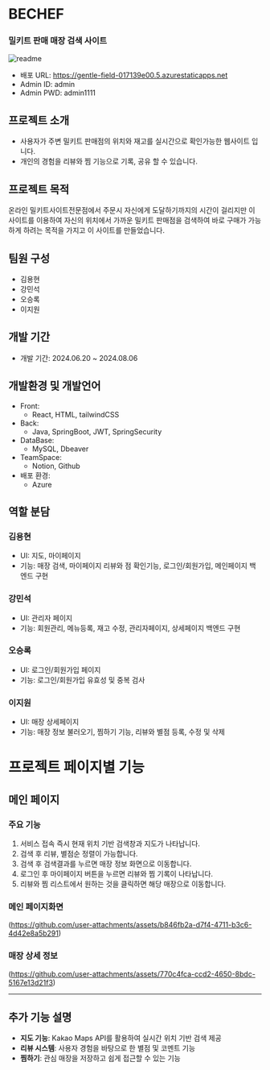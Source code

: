 # BECHEF

### 밀키트 판매 매장 검색 사이트

![readme](https://github.com/user-attachments/assets/e881fbcf-2e9a-4888-a4f3-c691c7798d86)


- 배포 URL: https://gentle-field-017139e00.5.azurestaticapps.net
- Admin ID: admin
- Admin PWD: admin1111


## 프로젝트 소개

- 사용자가 주변 밀키트 판매점의 위치와 재고를 실시간으로 확인가능한 웹사이트 입니다.
- 개인의 경험을 리뷰와 찜 기능으로 기록, 공유 할 수 있습니다.

## 프로젝트 목적

온라인 밀키트사이트전문점에서 주문시 자신에게 도달하기까지의 시간이 걸리지만 이 사이트를 이용하여 자신의 위치에서 가까운 밀키트 판매점을 검색하여 바로 구매가 가능하게 하려는 목적을 가지고 이 사이트를 만들었습니다.

## 팀원 구성

- 김용현
- 강민석
- 오승록
- 이지원

## 개발 기간

- 개발 기간: 2024.06.20 ~ 2024.08.06

## 개발환경 및 개발언어

- Front:
  - React, HTML, tailwindCSS
- Back:
  - Java, SpringBoot, JWT, SpringSecurity
- DataBase:
  - MySQL, Dbeaver
- TeamSpace:
  - Notion, Github
- 배포 환경:
  - Azure
 
## 역할 분담

### 김용현
- UI: 지도, 마이페이지
- 기능: 매장 검색, 마이페이지 리뷰와 점 확인기능, 로그인/회원가입, 메인페이지 백엔드 구현

### 강민석
- UI: 관리자 페이지
- 기능: 회원관리, 메뉴등록, 재고 수정, 관리자페이지, 상세페이지 백엔드 구현

### 오승록
- UI: 로그인/회원가입 페이지
- 기능: 로그인/회원가입 유효성 및 중복 검사

### 이지원
- UI: 매장 상세페이지
- 기능: 매장 정보 불러오기, 찜하기 기능, 리뷰와 별점 등록, 수정 및 삭제

# 프로젝트 페이지별 기능

## 메인 페이지

### 주요 기능
1. 서비스 접속 즉시 현재 위치 기반 검색창과 지도가 나타납니다.
2. 검색 후 리뷰, 별점순 정렬이 가능합니다.
3. 검색 후 검색결과를 누르면 매장 정보 화면으로 이동합니다.
4. 로그인 후 마이페이지 버튼을 누르면 리뷰와 찜 기록이 나타납니다.
5. 리뷰와 찜 리스트에서 원하는 것을 클릭하면 해당 매장으로 이동합니다.

### 메인 페이지화면
(https://github.com/user-attachments/assets/b846fb2a-d7f4-4711-b3c6-4d42e8a5b291)


### 매장 상세 정보
(https://github.com/user-attachments/assets/770c4fca-ccd2-4650-8bdc-5167e13d21f3)


---

## 추가 기능 설명
- **지도 기능**: Kakao Maps API를 활용하여 실시간 위치 기반 검색 제공
- **리뷰 시스템**: 사용자 경험을 바탕으로 한 별점 및 코멘트 기능
- **찜하기**: 관심 매장을 저장하고 쉽게 접근할 수 있는 기능



